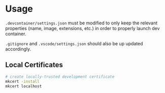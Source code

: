# Usage

`.devcontainer/settings.json` must be modified to only keep the relevant properties (name, image, extensions, etc.) in order to properly launch dev container. 

`.gitignore` and `.vscode/settings.json` should also be up updated accordingly. 

## Local Certificates

```bash
# create locally-trusted development certificate
mkcert -install
mkcert localhost
```
